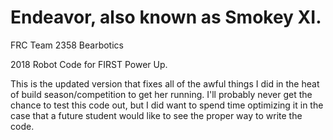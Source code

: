 # Endeavor, also known as Smokey XI.

FRC Team 2358 Bearbotics

2018 Robot Code for FIRST Power Up.

This is the updated version that fixes all of the awful things I did in the heat of build season/competition to get her running. I'll probably never get the chance to test this code out, but I did want to spend time optimizing it in the case that a future student would like to see the proper way to write the code.
